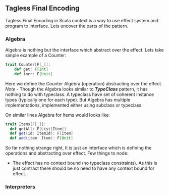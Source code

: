 ## Tagless Final Encoding
Tagless Final Encoding in Scala context is a way to use effect system and program to interface. Lets uncover the parts of the pattern.

### Algebra
Algebra is nothing but the interface which abstract over the effect. Lets take simple example of a Counter:
``` scala
trait Counter[F[_]]:
    def get: F[Int]
    def incr: F[Unit]
```
Here we define the Counter Algebra (operation) abstracting over the effect.
*Note* - Though the Algebra looks similar to ***TypeClass*** pattern, it has nothing to do with typeclass. A typeclass have set of coherent instance types (typically one for each type). But Algebra has multiple implementations, implemented either using subclass or typeclass.

On similar lines Algebra for Items would looks like:
```scala
trait Items[F[_]]:
  def getAll: F[List[Item]]
  def get(id: ItemId): F[Item]
  def add(item: Item): F[Unit]
```
So far nothing strange right, It is just an interface which is defining the operations and abstracting over effect.
Few things to node:
* The effect has no context bound (no typeclass constraints). As this is just contract there should be no need to have any context bound for effect.

### Interpreters
